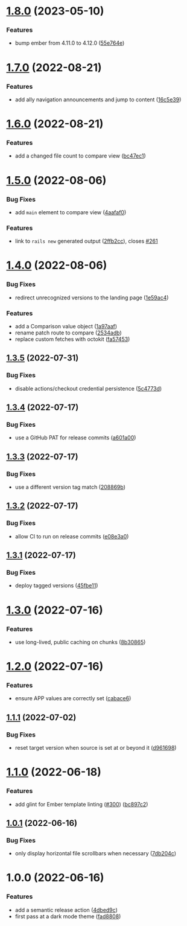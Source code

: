 # [1.8.0](https://github.com/railsdiff/railsdiff/compare/v1.7.0...v1.8.0) (2023-05-10)


### Features

* bump ember from 4.11.0 to 4.12.0 ([55e764e](https://github.com/railsdiff/railsdiff/commit/55e764e387511076b00e0ddc521dc8ae078d68ec))

# [1.7.0](https://github.com/railsdiff/railsdiff/compare/v1.6.0...v1.7.0) (2022-08-21)


### Features

* add ally navigation announcements and jump to content ([16c5e39](https://github.com/railsdiff/railsdiff/commit/16c5e393c08aaac31f37cf14bad0fc87fe68fa24))

# [1.6.0](https://github.com/railsdiff/railsdiff/compare/v1.5.0...v1.6.0) (2022-08-21)


### Features

* add a changed file count to compare view ([bc47ec1](https://github.com/railsdiff/railsdiff/commit/bc47ec17aa364121442dae5c85b3f2ca85136a8f))

# [1.5.0](https://github.com/railsdiff/railsdiff/compare/v1.4.0...v1.5.0) (2022-08-06)


### Bug Fixes

* add `main` element to compare view ([4aafaf0](https://github.com/railsdiff/railsdiff/commit/4aafaf0dab234c8940af050e8c7c425eef129dd9))


### Features

* link to `rails new` generated output ([2ffb2cc](https://github.com/railsdiff/railsdiff/commit/2ffb2ccaad5c8c0e489489f8787f44a78736faa2)), closes [#261](https://github.com/railsdiff/railsdiff/issues/261)

# [1.4.0](https://github.com/railsdiff/railsdiff/compare/v1.3.5...v1.4.0) (2022-08-06)


### Bug Fixes

* redirect unrecognized versions to the landing page ([1e59ac4](https://github.com/railsdiff/railsdiff/commit/1e59ac4bad23ee780955f8133c1b7b79fd227065))


### Features

* add a Comparison value object ([1a97aaf](https://github.com/railsdiff/railsdiff/commit/1a97aaf9251c18ef3f6381f79754a5342cbaa0a4))
* rename patch route to compare ([2534adb](https://github.com/railsdiff/railsdiff/commit/2534adb327ae60384fc8f7f184542530dbf6e01f))
* replace custom fetches with octokit ([fa57453](https://github.com/railsdiff/railsdiff/commit/fa57453f7414a5fef71ec209ed381a8e248ff04a))

## [1.3.5](https://github.com/railsdiff/railsdiff/compare/v1.3.4...v1.3.5) (2022-07-31)


### Bug Fixes

* disable actions/checkout credential persistence ([5c4773d](https://github.com/railsdiff/railsdiff/commit/5c4773d0990595217eebf9e895e0c2690d57798e))

## [1.3.4](https://github.com/railsdiff/railsdiff/compare/v1.3.3...v1.3.4) (2022-07-17)


### Bug Fixes

* use a GitHub PAT for release commits ([a601a00](https://github.com/railsdiff/railsdiff/commit/a601a00ef7c8930dd4b763c612622ba1aa4caee3))

## [1.3.3](https://github.com/railsdiff/railsdiff/compare/v1.3.2...v1.3.3) (2022-07-17)


### Bug Fixes

* use a different version tag match ([208869b](https://github.com/railsdiff/railsdiff/commit/208869b857a4fd4c5aa3253f2b62cf347d6d48e6))

## [1.3.2](https://github.com/railsdiff/railsdiff/compare/v1.3.1...v1.3.2) (2022-07-17)


### Bug Fixes

* allow CI to run on release commits ([e08e3a0](https://github.com/railsdiff/railsdiff/commit/e08e3a045e8a7caee1d2503d008223e251ad62c3))

## [1.3.1](https://github.com/railsdiff/railsdiff/compare/v1.3.0...v1.3.1) (2022-07-17)


### Bug Fixes

* deploy tagged versions ([45fbe11](https://github.com/railsdiff/railsdiff/commit/45fbe1132b474b7f14637f28a7e3d3823394a7a4))

# [1.3.0](https://github.com/railsdiff/railsdiff/compare/v1.2.0...v1.3.0) (2022-07-16)


### Features

* use long-lived, public caching on chunks ([8b30865](https://github.com/railsdiff/railsdiff/commit/8b30865481ced5ae044ddc7767748adf45fe790b))

# [1.2.0](https://github.com/railsdiff/railsdiff/compare/v1.1.1...v1.2.0) (2022-07-16)


### Features

* ensure APP values are correctly set ([cabace6](https://github.com/railsdiff/railsdiff/commit/cabace60e2232c4e08f34349f6b59676912c26ec))

## [1.1.1](https://github.com/railsdiff/railsdiff/compare/v1.1.0...v1.1.1) (2022-07-02)


### Bug Fixes

* reset target version when source is set at or beyond it ([d961698](https://github.com/railsdiff/railsdiff/commit/d9616982be7e99ae70e7baf3664a4d5646d7f9fe))

# [1.1.0](https://github.com/railsdiff/railsdiff/compare/v1.0.1...v1.1.0) (2022-06-18)


### Features

* add glint for Ember template linting ([#300](https://github.com/railsdiff/railsdiff/issues/300)) ([bc897c2](https://github.com/railsdiff/railsdiff/commit/bc897c2b64791812f766cc1b721260633568b388))

## [1.0.1](https://github.com/railsdiff/railsdiff/compare/v1.0.0...v1.0.1) (2022-06-16)


### Bug Fixes

* only display horizontal file scrollbars when necessary ([7db204c](https://github.com/railsdiff/railsdiff/commit/7db204c3635697e1f48a53c83e74ad52123f2be8))

# 1.0.0 (2022-06-16)


### Features

* add a semantic release action ([4dbed9c](https://github.com/railsdiff/railsdiff/commit/4dbed9cbdf1a9cd2f6a910bbf0c6b7b685338f4d))
* first pass at a dark mode theme ([fad8808](https://github.com/railsdiff/railsdiff/commit/fad8808c2f7f7111e4ea06654757af102bcf882b))
